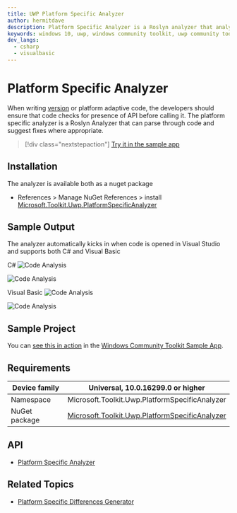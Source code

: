 ```yaml
---
title: UWP Platform Specific Analyzer
author: hermitdave
description: Platform Specific Analyzer is a Roslyn analyzer that analyzes and suggests code fixes to ensure that any version / platform specific API are guarded by correct runtime checks
keywords: windows 10, uwp, windows community toolkit, uwp community toolkit, uwp toolkit, platform specific, platform specific analyzer, roslyn analyzer
dev_langs:
  - csharp
  - visualbasic
---
```


# Platform Specific Analyzer

When writing [version](https://docs.microsoft.com/windows/uwp/debug-test-perf/version-adaptive-code) or platform adaptive code, the developers should ensure that code checks for presence of API before calling it.
The platform specific analyzer is a Roslyn Analyzer that can parse through code and suggest fixes where appropriate.

> [!div class="nextstepaction"]
> [Try it in the sample app](uwpct://Helpers?sample=PlatformSpecificAnalyzer)

## Installation

The analyzer is available both as a nuget package

* References > Manage NuGet References > install [Microsoft.Toolkit.Uwp.PlatformSpecificAnalyzer](https://www.nuget.org/packages/Microsoft.Toolkit.Uwp.PlatformSpecificAnalyzer)

## Sample Output

The analyzer automatically kicks in when code is opened in Visual Studio and supports both C# and Visual Basic

C#
![Code Analysis](../resources/images/CodeAnalysis.png)

![Code Analysis](../resources/images/CodeFixSuggestion.png)

Visual Basic
![Code Analysis](../resources/images/CodeAnalysisVB.png)

![Code Analysis](../resources/images/CodeFixSuggestionVB.png)

## Sample Project

You can [see this in action](uwpct://Helpers?sample=PlatformSpecificAnalyzer) in the [Windows Community Toolkit Sample App](http://aka.ms/uwptoolkitapp).

## Requirements

| Device family | Universal, 10.0.16299.0 or higher   |
| ---------------------------------------------------------------- | ----------------------------------- |
| Namespace                                                        | Microsoft.Toolkit.Uwp.PlatformSpecificAnalyzer |
| NuGet package | [Microsoft.Toolkit.Uwp.PlatformSpecificAnalyzer](https://www.nuget.org/packages/Microsoft.Toolkit.Uwp.PlatformSpecificAnalyzer/) |

## API

* [Platform Specific Analyzer](https://github.com/Microsoft/WindowsCommunityToolkit//tree/master/Microsoft.Toolkit.Uwp.PlatformSpecificAnalyzer)

## Related Topics

* [Platform Specific Differences Generator](https://docs.microsoft.com/en-us/windows/communitytoolkit/platform-specific/platformspecificdifferencesgenerator)
